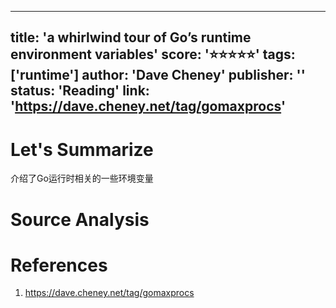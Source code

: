 
---
title: 'a whirlwind tour of Go’s runtime environment variables'
score: '⭐️⭐️⭐️⭐️⭐️'
tags: ['runtime']
author: 'Dave Cheney'
publisher: ''
status: 'Reading'
link: 'https://dave.cheney.net/tag/gomaxprocs'
---

# Let's Summarize

介绍了Go运行时相关的一些环境变量

# Source Analysis



# References
1. https://dave.cheney.net/tag/gomaxprocs
